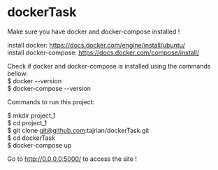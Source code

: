 # dockerTask  

Make sure you have docker and docker-compose installed ! 


install docker: https://docs.docker.com/engine/install/ubuntu/  
install docker-compose: https://docs.docker.com/compose/install/  

Check if docker and docker-compose is installed using the commands bellow:    
$ docker --version  
$ docker-compose --version  


Commands to run this project:  

$ mkdir project_1   
$ cd project_1  
$ git clone git@github.com:tajrian/dockerTask.git  
$ cd dockerTask  
$ docker-compose up     

Go to http://0.0.0.0:5000/ to access the site !   

